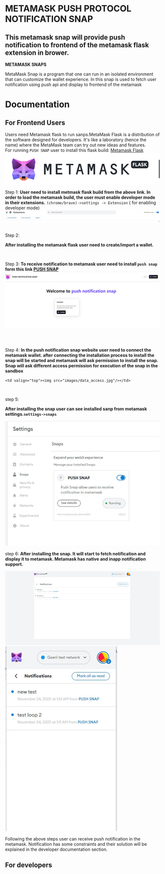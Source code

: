 # METAMASK PUSH PROTOCOL NOTIFICATION SNAP

## This metamask snap will provide push notification to frontend of the metamask flask extension in brower.

**METAMASK SNAPS**

<p>MetaMask Snap is a program that one can run in an isolated environment that can customize the wallet experience. In this snap is used to fetch user notification using push api and display to frontend of the metamask </p>

# Documentation

## For Frontend Users

Users need Metamask flask to run sanps.MetaMask Flask is a distribution of the software designed for developers. It's like a laboratory (hence the name) where the MetaMask team can try out new ideas and features. <br>
For running `PUSH SNAP` user to install this flask build: [Metamask Flask]("")
<img src="images/metamask.png"/>

Step 1: **User need to install metmask flask build from the above link. In order to load the metamask build, the user must enable developer mode in their extensions.**
`(chrome/brave)->settings -> Extension` ( for enabling developer mode)
<img src="images/devloper_mode.jpg"/>

<br>
Step 2:

**After installing the metamask flask user need to create/import a wallet.**

<br>

Step 3:
**To receive notification to metamask user need to install `push snap` form this link [PUSH SNAP]("")** <br>
<img src="images/push_snap_website.jpg">

<br><br>

Step 4:
**In the push notification snap website user need to connect the metamask wallet. after connecting the installation process to install the snap will be started and metamask will ask permission to install the snap. Snap will ask different access permission for execution of the snap in the sandbox**

<table>
  <tr>
    
    <td valign="top"><img src="images/data_access.jpg"/></td>
  </tr>
</table>
<br>
step 5:

**After installing the snap user can see installed sanp from metamask settings.`settings->snaps`** <br>

<img src="images/snap_running.jpg"/>
<br>

step 6: **After installing the snap. It will start to fetch notification and display it to metamask. Metamask has native and inapp notification support.** <br>

<img src="images/notification_expand.jpg"> <br>
<img src="images/notification_box.jpg"> <br>

Following the above steps user can receive push notification in the metamask. Notification has some constraints and their solution will be explained in the developer documentation section.

## For developers
